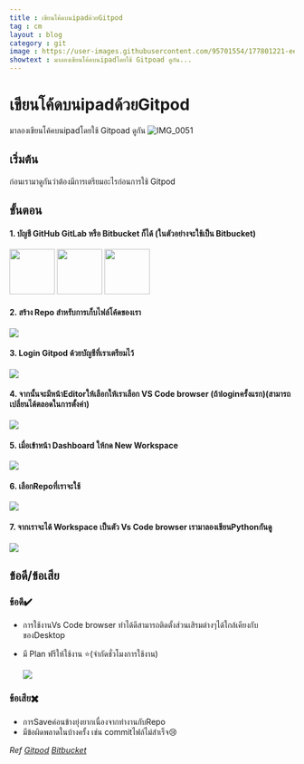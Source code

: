```yaml
---
title : เขียนโค้ดบนipadด้วยGitpod
tag : cm
layout : blog
category : git
image : https://user-images.githubusercontent.com/95701554/177801221-ee7c8819-0728-4046-a0e7-fdb208b80484.jpeg
showtext : มาลองเขียนโค้คบนipadโดยใช้ Gitpoad ดูกัน...
---
```

# เขียนโค้ดบนipadด้วยGitpod
มาลองเขียนโค้คบนipadโดยใช้ Gitpoad ดูกัน
![IMG_0051](https://user-images.githubusercontent.com/95701554/177801221-ee7c8819-0728-4046-a0e7-fdb208b80484.jpeg)

## เริ่มต้น
ก่อนเรามาดูกันว่าต้องมีการเตรียมอะไรก่อนการใช้ Gitpod 

## ขั้นตอน
#### 1. บัญชี GitHub GitLab หรือ Bitbucket ก็ได้   (ในตัวอย่างจะใช้เป็น Bitbucket)

<img height="80px" src="https://camo.githubusercontent.com/2df879face31547885e6d129c42b3fa719785f9932ec4c8cf4af7b5721f16ee1/68747470733a2f2f63646e2e737667706f726e2e636f6d2f6c6f676f732f6769746875622d69636f6e2e7376673f726573706f6e73652d636f6e74656e742d646973706f736974696f6e3d6174746163686d656e7425334266696c656e616d652533446769746875622d69636f6e2e737667"/> <img height="80px" src="https://camo.githubusercontent.com/3c507866be9674e907a623541c64e5e0cab6efc04474d8f2e574a60f4d37f37a/68747470733a2f2f63646e2e737667706f726e2e636f6d2f6c6f676f732f6769746c61622e7376673f726573706f6e73652d636f6e74656e742d646973706f736974696f6e3d6174746163686d656e7425334266696c656e616d652533446769746c61622e737667" />
<img height="80px" src="https://camo.githubusercontent.com/06e29072129c052c529a53c9bc97eefc5c3b0f061708e1d12c1d16986614013e/68747470733a2f2f63646e2e737667706f726e2e636f6d2f6c6f676f732f6269746275636b65742e7376673f726573706f6e73652d636f6e74656e742d646973706f736974696f6e3d6174746163686d656e7425334266696c656e616d652533446269746275636b65742e737667"/>

#### 2. สร้าง Repo สำหรับการเก็บไฟล์โค้ดของเรา
<img style="max-height:420px;" src="https://user-images.githubusercontent.com/95701554/177801551-29056aae-d137-44cc-977a-96bf55d07ab2.png"/>

#### 3. Login Gitpod ด้วยบัญชีที่เราเตรียมไว้
<img style="max-height:420px;" src="https://user-images.githubusercontent.com/95701554/177801859-d198f589-9bde-4201-9487-77f7be1b2d30.png"/>

#### 4. จากนั้นจะมีหน้าEditorให้เลือกให้เราเลือก VS Code browser (ถ้าloginครั้งแรก)(สามารถเปลี่ยนได้ตลอดในการตั้งค่า)
<img style="max-height:420px;" src="https://user-images.githubusercontent.com/95701554/177805098-b2d99efb-54e6-4ecb-94d9-803ae1c3a72a.jpeg"/>

#### 5. เมื่อเข้าหน้า Dashboard ให้กด New Workspace
<img style="max-height:420px;" src="https://user-images.githubusercontent.com/95701554/177804272-85a265d8-daae-42bc-9138-9532c14ceb2c.jpeg"/>

#### 6. เลือกRepoที่เราจะใช้
<img style="max-height:420px;" src="https://user-images.githubusercontent.com/95701554/177801701-d2b885c8-1df4-4d27-8711-7812cf95328c.png"/>

#### 7. จากเราจะได้ Workspace เป็นตัว Vs Code browser เรามาลองเขียนPythonกันดู
<img style="max-height:420px;" src="https://user-images.githubusercontent.com/95701554/177807211-ad0a4887-5417-42f6-88a8-8e62f6c10a54.png"/>

## ข้อดี/ข้อเสีย
### ข้อดี✔️
+ การใช้งานVs Code browser ทำได้ดีสามารถติดตั้งส่วนเสิรมต่างๆได้ใกล้เคียงกับของDesktop
+ มี Plan ฟรีให้ใช้งาน ⭐(จำกัดชั่วโมงการใช้งาน)

  <img style="max-height:200px;" src="https://user-images.githubusercontent.com/95701554/177809118-2072955a-9dde-4d41-af6a-ad999e05ae5f.jpeg"/>
  
### ข้อเสีย✖️
+ การSaveค่อนข้างยุ่งยากเนื่องจากทำงานกับRepo
+ มีข้อผิดพลาดในบ้างครั้ง เช่น commitไฟล์ไม่สำเร็จ😢

*Ref*
*[Gitpod](https://gitpod.io/)*
*[Bitbucket](https://bitbucket.org/)*
